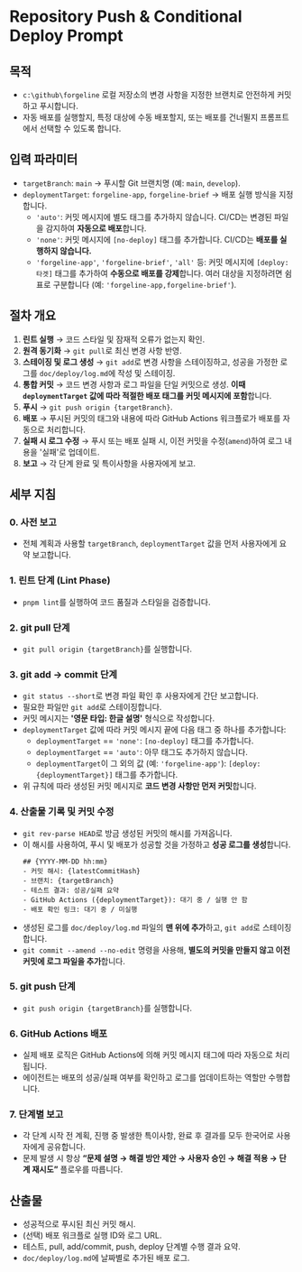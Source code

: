# Repository Push & Conditional Deploy Prompt

## 목적

- `c:\github\forgeline` 로컬 저장소의 변경 사항을 지정한 브랜치로 안전하게 커밋하고 푸시합니다.
- 자동 배포를 실행할지, 특정 대상에 수동 배포할지, 또는 배포를 건너뛸지 프롬프트에서 선택할 수 있도록 합니다.

## 입력 파라미터

- `targetBranch`: `main` -> 푸시할 Git 브랜치명 (예: `main`, `develop`).
- `deploymentTarget`: `forgeline-app`, `forgeline-brief` -> 배포 실행 방식을 지정합니다.
  - `'auto'`: 커밋 메시지에 별도 태그를 추가하지 않습니다. CI/CD는 변경된 파일을 감지하여 **자동으로 배포**합니다.
  - `'none'`: 커밋 메시지에 `[no-deploy]` 태그를 추가합니다. CI/CD는 **배포를 실행하지 않습니다.**
  - `'forgeline-app'`, `'forgeline-brief'`, `'all'` 등: 커밋 메시지에 `[deploy:타겟]` 태그를 추가하여 **수동으로 배포를 강제**합니다. 여러 대상을 지정하려면 쉼표로 구분합니다 (예: `'forgeline-app,forgeline-brief'`).

## 절차 개요

1. **린트 실행** → 코드 스타일 및 잠재적 오류가 없는지 확인.
2. **원격 동기화** → `git pull`로 최신 변경 사항 반영.
3. **스테이징 및 로그 생성** → `git add`로 변경 사항을 스테이징하고, 성공을 가정한 로그를 `doc/deploy/log.md`에 작성 및 스테이징.
4. **통합 커밋** → 코드 변경 사항과 로그 파일을 단일 커밋으로 생성. **이때 `deploymentTarget` 값에 따라 적절한 배포 태그를 커밋 메시지에 포함**합니다.
5. **푸시** → `git push origin {targetBranch}`.
6. **배포** → 푸시된 커밋의 태그와 내용에 따라 GitHub Actions 워크플로가 배포를 자동으로 처리합니다.
7. **실패 시 로그 수정** → 푸시 또는 배포 실패 시, 이전 커밋을 수정(`amend`)하여 로그 내용을 '실패'로 업데이트.
8. **보고** → 각 단계 완료 및 특이사항을 사용자에게 보고.

## 세부 지침

### 0. 사전 보고

- 전체 계획과 사용할 `targetBranch`, `deploymentTarget` 값을 먼저 사용자에게 요약 보고합니다.

### 1. 린트 단계 (Lint Phase)

- `pnpm lint`를 실행하여 코드 품질과 스타일을 검증합니다.

### 2. git pull 단계

- `git pull origin {targetBranch}`를 실행합니다.

### 3. git add → commit 단계

- `git status --short`로 변경 파일 확인 후 사용자에게 간단 보고합니다.
- 필요한 파일만 `git add`로 스테이징합니다.
- 커밋 메시지는 **'영문 타입: 한글 설명'** 형식으로 작성합니다.
- `deploymentTarget` 값에 따라 커밋 메시지 끝에 다음 태그 중 하나를 추가합니다:
  - `deploymentTarget` == `'none'`: `[no-deploy]` 태그를 추가합니다.
  - `deploymentTarget` == `'auto'`: 아무 태그도 추가하지 않습니다.
  - `deploymentTarget`이 그 외의 값 (예: `'forgeline-app'`): `[deploy:{deploymentTarget}]` 태그를 추가합니다.
- 위 규칙에 따라 생성된 커밋 메시지로 **코드 변경 사항만 먼저 커밋**합니다.

### 4. 산출물 기록 및 커밋 수정

- `git rev-parse HEAD`로 방금 생성된 커밋의 해시를 가져옵니다.
- 이 해시를 사용하여, 푸시 및 배포가 성공할 것을 가정하고 **성공 로그를 생성**합니다.
  ```
  ## {YYYY-MM-DD hh:mm}
  - 커밋 해시: {latestCommitHash}
  - 브랜치: {targetBranch}
  - 테스트 결과: 성공/실패 요약
  - GitHub Actions ({deploymentTarget}): 대기 중 / 실행 안 함
  - 배포 확인 링크: 대기 중 / 미실행
  ```
- 생성된 로그를 `doc/deploy/log.md` 파일의 **맨 위에 추가**하고, `git add`로 스테이징합니다.
- `git commit --amend --no-edit` 명령을 사용해, **별도의 커밋을 만들지 않고 이전 커밋에 로그 파일을 추가**합니다.

### 5. git push 단계

- `git push origin {targetBranch}`를 실행합니다.

### 6. GitHub Actions 배포

- 실제 배포 로직은 GitHub Actions에 의해 커밋 메시지 태그에 따라 자동으로 처리됩니다.
- 에이전트는 배포의 성공/실패 여부를 확인하고 로그를 업데이트하는 역할만 수행합니다.

### 7. 단계별 보고

- 각 단계 시작 전 계획, 진행 중 발생한 특이사항, 완료 후 결과를 모두 한국어로 사용자에게 공유합니다.
- 문제 발생 시 항상 **“문제 설명 → 해결 방안 제안 → 사용자 승인 → 해결 적용 → 단계 재시도”** 플로우를 따릅니다.

## 산출물

- 성공적으로 푸시된 최신 커밋 해시.
- (선택) 배포 워크플로 실행 ID와 로그 URL.
- 테스트, pull, add/commit, push, deploy 단계별 수행 결과 요약.
- `doc/deploy/log.md`에 날짜별로 추가된 배포 로그.
